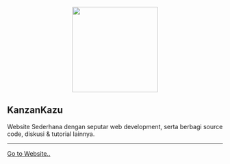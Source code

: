 <p align="center"><a href="https://kanzankazu.web.id" target="_blank"><img src="https://blog.kanzankazu.web.id/logo-web/android-chrome-512x512.png" width="200"></a></p>

## KanzanKazu
Website Sederhana dengan seputar web development, serta berbagi source code, diskusi & tutorial lainnya.

-----

<a target="_blank" href="https://kanzankazu.web.id">Go to Website..</a>
